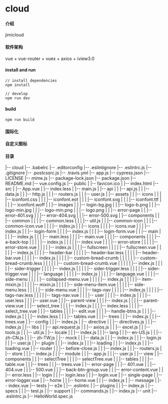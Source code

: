 # cloud

#### 介绍
jimicloud

#### 软件架构
vue + vue-router + vuex + axios + iview3.0


#### install and run 

```
// install dependencies
npm install

// develop
npm run dev
```

#### build

```
npm run build
```
#### 国际化

#### 自定义图标

#### 目录
|-- cloud
    |-- .babelrc
    |-- .editorconfig
    |-- .eslintignore
    |-- .eslintrc.js
    |-- .gitignore
    |-- .postcssrc.js
    |-- .travis.yml
    |-- app.js
    |-- cypress.json
    |-- LICENSE
    |-- mime.js
    |-- package-lock.json
    |-- package.json
    |-- README.md
    |-- vue.config.js
    |-- public
    |   |-- favicon.ico
    |   |-- index.html
    |-- src
    |   |-- App.vue
    |   |-- index.less
    |   |-- main.js
    |   |-- api
    |   |   |-- api.js
    |   |   |-- data.js
    |   |   |-- http.js
    |   |   |-- routers.js
    |   |   |-- user.js
    |   |-- assets
    |   |   |-- icons
    |   |   |   |-- iconfont.css
    |   |   |   |-- iconfont.eot
    |   |   |   |-- iconfont.svg
    |   |   |   |-- iconfont.ttf
    |   |   |   |-- iconfont.woff
    |   |   |-- images
    |   |       |-- login-bg.jpg
    |   |       |-- logo-b.png
    |   |       |-- logo-min.jpg
    |   |       |-- logo-min.png
    |   |       |-- logo.png
    |   |       |-- error-page
    |   |           |-- error-401.svg
    |   |           |-- error-404.svg
    |   |           |-- error-500.svg
    |   |-- components
    |   |   |-- common
    |   |   |   |-- common.less
    |   |   |   |-- util.js
    |   |   |-- common-icon
    |   |   |   |-- common-icon.vue
    |   |   |   |-- index.js
    |   |   |-- icons
    |   |   |   |-- icons.vue
    |   |   |   |-- index.js
    |   |   |-- login-form
    |   |   |   |-- index.js
    |   |   |   |-- login-form.vue
    |   |   |-- main
    |   |   |   |-- index.js
    |   |   |   |-- main.less
    |   |   |   |-- main.vue
    |   |   |   |-- components
    |   |   |       |-- a-back-top
    |   |   |       |   |-- index.js
    |   |   |       |   |-- index.vue
    |   |   |       |-- error-store
    |   |   |       |   |-- error-store.vue
    |   |   |       |   |-- index.js
    |   |   |       |-- fullscreen
    |   |   |       |   |-- fullscreen.vue
    |   |   |       |   |-- index.js
    |   |   |       |-- header-bar
    |   |   |       |   |-- header-bar.less
    |   |   |       |   |-- header-bar.vue
    |   |   |       |   |-- index.js
    |   |   |       |   |-- custom-bread-crumb
    |   |   |       |   |   |-- custom-bread-crumb.less
    |   |   |       |   |   |-- custom-bread-crumb.vue
    |   |   |       |   |   |-- index.js
    |   |   |       |   |-- sider-trigger
    |   |   |       |       |-- index.js
    |   |   |       |       |-- sider-trigger.less
    |   |   |       |       |-- sider-trigger.vue
    |   |   |       |-- language
    |   |   |       |   |-- index.js
    |   |   |       |   |-- language.vue
    |   |   |       |-- side-menu
    |   |   |       |   |-- collapsed-menu.vue
    |   |   |       |   |-- index.js
    |   |   |       |   |-- item-mixin.js
    |   |   |       |   |-- mixin.js
    |   |   |       |   |-- side-menu-item.vue
    |   |   |       |   |-- side-menu.less
    |   |   |       |   |-- side-menu.vue
    |   |   |       |-- tags-nav
    |   |   |       |   |-- index.js
    |   |   |       |   |-- tags-nav.less
    |   |   |       |   |-- tags-nav.vue
    |   |   |       |-- user
    |   |   |           |-- index.js
    |   |   |           |-- user.less
    |   |   |           |-- user.vue
    |   |   |-- parent-view
    |   |   |   |-- index.js
    |   |   |   |-- parent-view.vue
    |   |   |-- select_tree
    |   |   |   |-- index.js
    |   |   |   |-- index.less
    |   |   |   |-- select_tree.vue
    |   |   |-- tables
    |   |   |   |-- edit.vue
    |   |   |   |-- handle-btns.js
    |   |   |   |-- index.js
    |   |   |   |-- index.less
    |   |   |   |-- tables.vue
    |   |   |-- trees
    |   |       |-- index.js
    |   |       |-- trees.vue
    |   |-- config
    |   |   |-- index.js
    |   |-- directive
    |   |   |-- directives.js
    |   |   |-- index.js
    |   |-- libs
    |   |   |-- api.request.js
    |   |   |-- axios.js
    |   |   |-- excel.js
    |   |   |-- tools.js
    |   |   |-- util.js
    |   |-- locale
    |   |   |-- index.js
    |   |   |-- lang
    |   |       |-- en-US.js
    |   |       |-- zh-CN.js
    |   |       |-- zh-TW.js
    |   |-- mock
    |   |   |-- data.js
    |   |   |-- index.js
    |   |   |-- login.js
    |   |   |-- user.js
    |   |-- plugin
    |   |   |-- index.js
    |   |   |-- loading
    |   |       |-- index.js
    |   |       |-- loading.vue
    |   |-- router
    |   |   |-- before-close.js
    |   |   |-- index.js
    |   |   |-- routers.js
    |   |-- store
    |   |   |-- index.js
    |   |   |-- module
    |   |       |-- app.js
    |   |       |-- user.js
    |   |-- view
    |       |-- components
    |       |   |-- selectTree
    |       |   |   |-- selectTree.vue
    |       |   |-- tables
    |       |   |   |-- table.vue
    |       |   |-- trees
    |       |       |-- trees.vue
    |       |-- error-page
    |       |   |-- 401.vue
    |       |   |-- 404.vue
    |       |   |-- 500.vue
    |       |   |-- back-btn-group.vue
    |       |   |-- error-content.vue
    |       |   |-- error.less
    |       |-- login
    |       |   |-- login.less
    |       |   |-- login.vue
    |       |-- single-page
    |           |-- error-logger.vue
    |           |-- home
    |           |   |-- home.vue
    |           |   |-- index.js
    |           |-- message
    |               |-- index.vue
    |-- tests
        |-- e2e
        |   |-- .eslintrc
        |   |-- plugins
        |   |   |-- index.js
        |   |-- specs
        |   |   |-- test.js
        |   |-- support
        |       |-- commands.js
        |       |-- index.js
        |-- unit
            |-- .eslintrc.js
            |-- HelloWorld.spec.js



